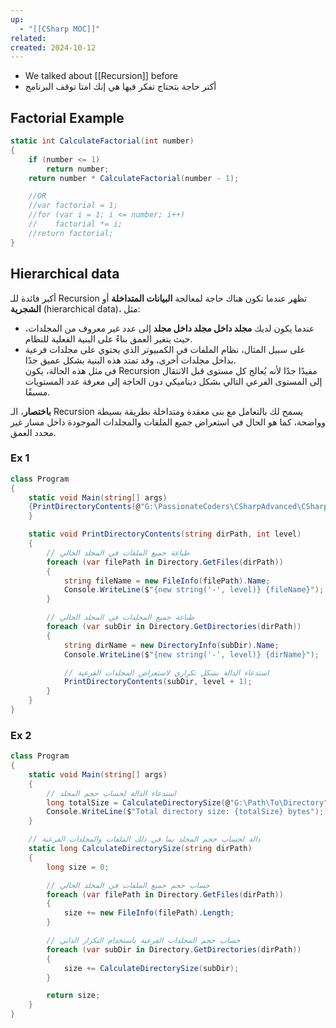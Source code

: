 ```yaml
---
up:
  - "[[CSharp MOC]]"
related: 
created: 2024-10-12
---
```

- We talked about [[Recursion]] before
- أكتر حاجة بتحتاج تفكر فيها هي إنك امتا توقف البرنامج
## Factorial Example
```cs
static int CalculateFactorial(int number)
{
    if (number <= 1)
        return number;
    return number * CalculateFactorial(number - 1);

	//OR
    //var factorial = 1;
    //for (var i = 1; i <= number; i++)
    //    factorial *= i;
    //return factorial;
}
```

## Hierarchical data
أكبر فائدة للـ Recursion تظهر عندما تكون هناك حاجة لمعالجة **البيانات المتداخلة** أو **الشجرية** (hierarchical data)، مثل:

- عندما يكون لديك **مجلد داخل مجلد داخل مجلد** إلى عدد غير معروف من المجلدات، حيث يتغير العمق بناءً على البنية الفعلية للنظام.
- على سبيل المثال، نظام الملفات في الكمبيوتر الذي يحتوي على مجلدات فرعية بداخل مجلدات أخرى، وقد تمتد هذه البنية بشكل عميق جدًا.  
    في مثل هذه الحالة، يكون Recursion مفيدًا جدًا لأنه يُعالج كل مستوى قبل الانتقال إلى المستوى الفرعي التالي بشكل ديناميكي دون الحاجة إلى معرفة عدد المستويات مسبقًا.

**باختصار**، الـ Recursion يسمح لك بالتعامل مع بنى معقدة ومتداخلة بطريقة بسيطة وواضحة، كما هو الحال في استعراض جميع الملفات والمجلدات الموجودة داخل مسار غير محدد العمق.

### Ex 1
```cs
class Program
{
    static void Main(string[] args)
    {PrintDirectoryContents(@"G:\PassionateCoders\CSharpAdvanced\CSharpAdvanced", 1);
    }

    static void PrintDirectoryContents(string dirPath, int level)
    {
        // طباعة جميع الملفات في المجلد الحالي
        foreach (var filePath in Directory.GetFiles(dirPath))
        {
            string fileName = new FileInfo(filePath).Name;
            Console.WriteLine($"{new string('-', level)} {fileName}");
        }

        // طباعة جميع المجلدات في المجلد الحالي
        foreach (var subDir in Directory.GetDirectories(dirPath))
        {
            string dirName = new DirectoryInfo(subDir).Name;
            Console.WriteLine($"{new string('-', level)} {dirName}");

            // استدعاء الدالة بشكل تكراري لاستعراض المجلدات الفرعية
            PrintDirectoryContents(subDir, level + 1);
        }
    }
}
```

### Ex 2
```cs
class Program
{
    static void Main(string[] args)
    {
        // استدعاء الدالة لحساب حجم المجلد
        long totalSize = CalculateDirectorySize(@"G:\Path\To\Directory");
        Console.WriteLine($"Total directory size: {totalSize} bytes");
    }

    // دالة لحساب حجم المجلد بما في ذلك الملفات والمجلدات الفرعية
    static long CalculateDirectorySize(string dirPath)
    {
        long size = 0;

        // حساب حجم جميع الملفات في المجلد الحالي
        foreach (var filePath in Directory.GetFiles(dirPath))
        {
            size += new FileInfo(filePath).Length;
        }

        // حساب حجم المجلدات الفرعية باستخدام التكرار الذاتي
        foreach (var subDir in Directory.GetDirectories(dirPath))
        {
            size += CalculateDirectorySize(subDir);
        }

        return size;
    }
}
```
